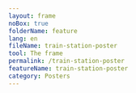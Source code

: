 ```yaml
---
layout: frame
noBox: true
folderName: feature
lang: en
fileName: train-station-poster
tool: The frame
permalink: /train-station-poster
featureName: train-station-poster
category: Posters
---
```

